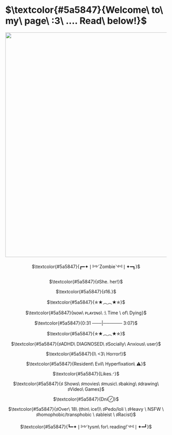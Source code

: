  # $\textcolor{#5a5847}{Welcome\ to\ my\ page\ :3\ .... Read\ below!}$
<p align= center> <img src="https://i.ibb.co/t2dYPP6/I-hate-everything-Abt-u-ezgif-com-optimize.gif" width= 700 height=700/>
<p align= center> $\textcolor{#5a5847}{┏━✦❘༻Zombie༺❘✦━┓}$
<p align= center> $\textcolor{#5a5847}{♯She. her!}$
<p align= center> $\textcolor{#5a5847}{♯16.}$
<p align= center> $\textcolor{#5a5847}{✯★︵︵★✯}$
<p align= center> $\textcolor{#5a5847}{ɴᴏᴡ\ ᴘʟᴀʏɪɴɢ\ :\ Time \ of\ Dying}$
<p align= center> $\textcolor{#5a5847}{0:31 ───|────── 3:07}$
<p align= center> $\textcolor{#5a5847}{✯★︵︵★✯}$
<p align=center> $\textcolor{#5a5847}{♯ADHD\ DIAGNOSED\ ♯Socially\ Anxious\ user}$
<p align= center> $\textcolor{#5a5847}{I\ <3\ Horror!}$
<p align= center> $\textcolor{#5a5847}{Resident\ Evil\ Hyperfixation\ ⚠}$
<p align= center> $\textcolor{#5a5847}{Likes.ᐟ}$
<p align= center> $\textcolor{#5a5847}{♯ Shows\ ♯movies\ ♯music\ ♯baking\ ♯drawing\ ♯Video\ Games}$
<p align= center> $\textcolor{#5a5847}{Dni⊘}$
<p align= center> $\textcolor{#5a5847}{♯Over\ 18\ (thin\ ice!)\ ♯Pedo/loli \ ♯Heavy \ NSFW \ ♯homophobic/transphobic \ ♯ableist \ ♯Racist}$
<p align= center> $\textcolor{#5a5847}{┗━✦❘༻tysm\ for\ reading!༺❘✦━┛}$
